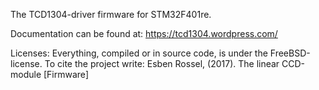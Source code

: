 The TCD1304-driver firmware for STM32F401re.

Documentation can be found at:
https://tcd1304.wordpress.com/


Licenses:
	Everything, compiled or in source code, is under the FreeBSD-license.
	To cite the project write:
		Esben Rossel, (2017). The linear CCD-module [Firmware]
